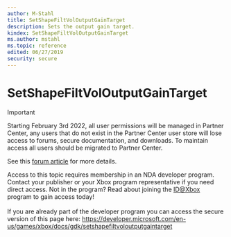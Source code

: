 ```yaml
---
author: M-Stahl
title: SetShapeFiltVolOutputGainTarget
description: Sets the output gain target.
kindex: SetShapeFiltVolOutputGainTarget
ms.author: mstahl
ms.topic: reference
edited: 06/27/2019
security: secure
---
```


# SetShapeFiltVolOutputGainTarget
> [!IMPORTANT]
> Starting February 3rd 2022, all user permissions will be managed in Partner Center, any users that do not exist in the Partner Center user store will lose access to forums, secure documentation, and downloads. To maintain access all users should be migrated to Partner Center. <p></p>See this <a href="https://forums.xboxlive.com/articles/132187/breaking-change-user-access-for-forums-secure-docu.html">forum article</a> for more details.  

 Access to this topic requires membership in an NDA developer program. Contact your publisher or your Xbox program representative if you need direct access. Not in the program? Read about joining the <a href="https://www.xbox.com/Developers/id">ID@Xbox</a> program to gain access today!  <br/><br/>If you are already part of the developer program you can access the secure version of this page here: <a target="_blank" href="https://developer.microsoft.com/en-us/games/xbox/docs/gdk/setshapefiltvoloutputgaintarget">https://developer.microsoft.com/en-us/games/xbox/docs/gdk/setshapefiltvoloutputgaintarget</a>